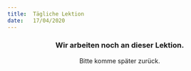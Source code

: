 ```yaml
---
title:  Tägliche Lektion
date:   17/04/2020
---
```


### <center>Wir arbeiten noch an dieser Lektion.</center>
<center>Bitte komme später zurück.</center>